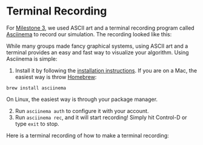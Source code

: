 # Terminal Recording

For [Milestone 3](../mi3/README.md), we used ASCII art and a terminal recording program called [Asciinema](https://asciinema.org/) to record our simulation. The recording looked like this:

<script type="text/javascript" src="https://asciinema.org/a/3V5Omsrkrczqsp4YI2fZJ9qUo.js" id="asciicast-3V5Omsrkrczqsp4YI2fZJ9qUo" async data-size="big"></script>

While many groups made fancy graphical systems, using ASCII art and a terminal provides an easy and fast way to visualize your algorithm. Using Asciinema is simple:

1. Install it by following the [installation instructions](https://asciinema.org/docs/installation). If you are on a Mac, the easiest way is throw [Homebrew](https://brew.sh/):
```shell
brew install asciinema
```
On Linux, the easiest way is through your package manager.

2. Run `asciinema auth` to configure it with your account.
3. Run `asciinema rec`, and it will start recording! Simply hit Control-D or type `exit` to stop.

Here is a terminal recording of how to make a terminal recording:

<script type="text/javascript" src="https://asciinema.org/a/8t8hFJ0OG0WLTixkMByWDt4WJ.js" id="asciicast-8t8hFJ0OG0WLTixkMByWDt4WJ" async data-size="big"></script>
